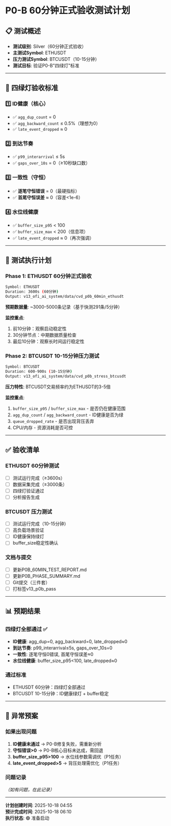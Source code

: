 # P0-B 60分钟正式验收测试计划

## 📋 测试概述
- **测试级别**: Silver（60分钟正式验收）
- **主测试Symbol**: ETHUSDT
- **压力测试Symbol**: BTCUSDT（10-15分钟）
- **测试目标**: 验证P0-B"四绿灯"标准

---

## 🎯 四绿灯验收标准

### 1️⃣ ID健康（核心）
- ✅ `agg_dup_count` = 0
- ✅ `agg_backward_count` ≤ 0.5%（理想为0）
- ✅ `late_event_dropped` ≈ 0

### 2️⃣ 到达节奏
- ✅ `p99_interarrival` ≤ 5s
- ✅ `gaps_over_10s` = 0（≥10秒缺口数）

### 3️⃣ 一致性（守恒）
- ✅ **逐笔守恒错误** = 0（最硬指标）
- ✅ **首尾守恒误差** ≈ 0（容差<1e-6）

### 4️⃣ 水位线健康
- ✅ `buffer_size_p95` < 100
- ✅ `buffer_size_max` < 200（信息项）
- ✅ `late_event_dropped` ≈ 0（再次强调）

---

## 📅 测试执行计划

### Phase 1: ETHUSDT 60分钟正式验收
```bash
Symbol: ETHUSDT
Duration: 3600s (60分钟)
Output: v13_ofi_ai_system/data/cvd_p0b_60min_ethusdt
```

**预期数据量**: ~3000-5000条记录（基于快测291条/5分钟）

**监控重点**:
1. 前10分钟：观察启动稳定性
2. 30分钟节点：中期数据质量检查
3. 最后10分钟：观察长时间运行稳定性

### Phase 2: BTCUSDT 10-15分钟压力测试
```bash
Symbol: BTCUSDT
Duration: 600-900s (10-15分钟)
Output: v13_ofi_ai_system/data/cvd_p0b_stress_btcusdt
```

**压力特性**: BTCUSDT交易频率约为ETHUSDT的3-5倍

**监控重点**:
1. `buffer_size_p95` / `buffer_size_max` - 是否仍在健康范围
2. `agg_dup_count` / `agg_backward_count` - ID健康是否为绿
3. `queue_dropped_rate` - 是否出现背压丢弃
4. CPU/内存 - 资源消耗是否可控

---

## ✅ 验收清单

### ETHUSDT 60分钟测试
- [ ] 测试运行完成（≥3600s）
- [ ] 数据采集完成（≥3000条）
- [ ] 四绿灯验证通过
- [ ] 分析报告生成

### BTCUSDT 压力测试
- [ ] 测试运行完成（10-15分钟）
- [ ] 高负载场景验证
- [ ] ID健康保持绿灯
- [ ] buffer_size稳定性确认

### 文档与提交
- [ ] 更新P0B_60MIN_TEST_REPORT.md
- [ ] 更新P0B_PHASE_SUMMARY.md
- [ ] Git提交（三件套）
- [ ] 打标签v13_p0b_pass

---

## 📊 预期结果

### 四绿灯全部通过 ✅
- **ID健康**: agg_dup=0, agg_backward=0, late_dropped≈0
- **到达节奏**: p99_interarrival≤5s, gaps_over_10s=0
- **一致性**: 逐笔守恒0错误, 首尾守恒误差≈0
- **水位线健康**: buffer_size_p95<100, late_dropped≈0

### 通过标准
- ETHUSDT 60分钟：四绿灯全部通过
- BTCUSDT 10-15分钟：ID健康绿灯 + buffer稳定

---

## 🚨 异常预案

### 如果出现问题
1. **ID健康未通过** → P0-B修复失败，需重新分析
2. **守恒错误>0** → P0-B核心目标未达成，需回退
3. **buffer_size_p95>100** → 水位线参数需调优（P1任务）
4. **late_event_dropped>5** → 背压处理需优化（P1任务）

### 问题记录
*（如有问题，在此记录）*

---

**计划创建时间**: 2025-10-18 04:55  
**预计完成时间**: 2025-10-18 06:10  
**执行状态**: 🟢 准备启动

